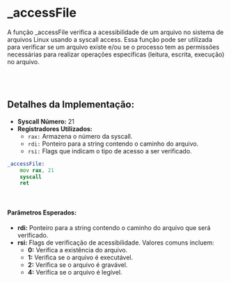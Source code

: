# _accessFile
A função _accessFile verifica a acessibilidade de um arquivo no sistema de arquivos Linux usando a syscall access. Essa função pode ser utilizada para verificar se um arquivo existe e/ou se o processo tem as permissões necessárias para realizar operações específicas (leitura, escrita, execução) no arquivo.

<br><br>

## Detalhes da Implementação:
- **Syscall Número:** 21
- **Registradores Utilizados:**
    - `rax:` Armazena o número da syscall.
    - `rdi:` Ponteiro para a string contendo o caminho do arquivo.
    - `rsi:` Flags que indicam o tipo de acesso a ser verificado.

```asm
_accessFile:
    mov rax, 21
    syscall
    ret
```

<br>

#### Parâmetros Esperados:
- **rdi:** Ponteiro para a string contendo o caminho do arquivo que será verificado.
- **rsi:** Flags de verificação de acessibilidade. Valores comuns incluem:
    - **0:** Verifica a existência do arquivo.
    - **1:** Verifica se o arquivo é executável.
    - **2:** Verifica se o arquivo é gravável.
    - **4:** Verifica se o arquivo é legível.